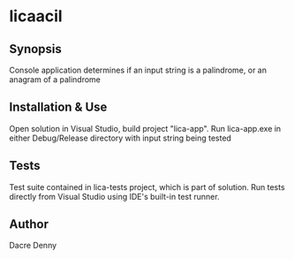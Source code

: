 # licaacil

## Synopsis

Console application determines if an input string is a palindrome, or an anagram of a palindrome

## Installation & Use

Open solution in Visual Studio, build project "lica-app". Run lica-app.exe in either Debug/Release directory with input string being tested

## Tests

Test suite contained in lica-tests project, which is part of solution. Run tests directly from Visual Studio using IDE's built-in test runner.

## Author

Dacre Denny